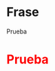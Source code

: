 <html>
<head>
<title>Pragina</title>
</head>
<body>

<h1>Frase</h1>
<p>Prueba</p>
  <h1> <p style="color:red;">Prueba</h1></p>
</body>
</html>
